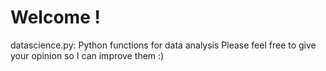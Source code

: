 # Welcome !

datascience.py: Python functions for data analysis 
Please feel free to give your opinion so I can improve them :)
